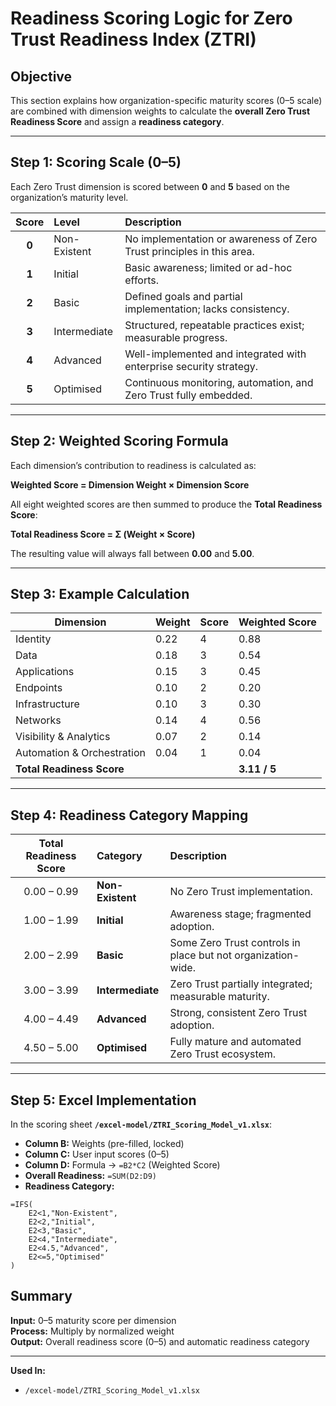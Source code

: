 # Readiness Scoring Logic for Zero Trust Readiness Index (ZTRI)

## Objective
This section explains how organization-specific maturity scores (0–5 scale) are combined with dimension weights to calculate the **overall Zero Trust Readiness Score** and assign a **readiness category**.

---

## Step 1: Scoring Scale (0–5)

Each Zero Trust dimension is scored between **0** and **5** based on the organization’s maturity level.

| Score | Level | Description |
|:------:|:------|:-------------|
| **0** | Non-Existent | No implementation or awareness of Zero Trust principles in this area. |
| **1** | Initial | Basic awareness; limited or ad-hoc efforts. |
| **2** | Basic | Defined goals and partial implementation; lacks consistency. |
| **3** | Intermediate | Structured, repeatable practices exist; measurable progress. |
| **4** | Advanced | Well-implemented and integrated with enterprise security strategy. |
| **5** | Optimised | Continuous monitoring, automation, and Zero Trust fully embedded. |

---

## Step 2: Weighted Scoring Formula

Each dimension’s contribution to readiness is calculated as:

**Weighted Score = Dimension Weight × Dimension Score**

All eight weighted scores are then summed to produce the **Total Readiness Score**:

**Total Readiness Score = Σ (Weight × Score)**

The resulting value will always fall between **0.00** and **5.00**.

---

## Step 3: Example Calculation

| Dimension | Weight | Score | Weighted Score |
|------------|---------|-------|----------------|
| Identity | 0.22 | 4 | 0.88 |
| Data | 0.18 | 3 | 0.54 |
| Applications | 0.15 | 3 | 0.45 |
| Endpoints | 0.10 | 2 | 0.20 |
| Infrastructure | 0.10 | 3 | 0.30 |
| Networks | 0.14 | 4 | 0.56 |
| Visibility & Analytics | 0.07 | 2 | 0.14 |
| Automation & Orchestration | 0.04 | 1 | 0.04 |
| **Total Readiness Score** |  |  | **3.11 / 5** |

---

## Step 4: Readiness Category Mapping

| Total Readiness Score | Category | Description |
|:----------------------:|:----------|:-------------|
| 0.00 – 0.99 | **Non-Existent** | No Zero Trust implementation. |
| 1.00 – 1.99 | **Initial** | Awareness stage; fragmented adoption. |
| 2.00 – 2.99 | **Basic** | Some Zero Trust controls in place but not organization-wide. |
| 3.00 – 3.99 | **Intermediate** | Zero Trust partially integrated; measurable maturity. |
| 4.00 – 4.49 | **Advanced** | Strong, consistent Zero Trust adoption. |
| 4.50 – 5.00 | **Optimised** | Fully mature and automated Zero Trust ecosystem. |

---

## Step 5: Excel Implementation

In the scoring sheet **`/excel-model/ZTRI_Scoring_Model_v1.xlsx`**:

- **Column B:** Weights (pre-filled, locked)  
- **Column C:** User input scores (0–5)  
- **Column D:** Formula → `=B2*C2` (Weighted Score)  
- **Overall Readiness:** `=SUM(D2:D9)`  
- **Readiness Category:**

```excel
=IFS(
    E2<1,"Non-Existent",
    E2<2,"Initial",
    E2<3,"Basic",
    E2<4,"Intermediate",
    E2<4.5,"Advanced",
    E2<=5,"Optimised"
)
```

## Summary

**Input:** 0–5 maturity score per dimension  
**Process:** Multiply by normalized weight  
**Output:** Overall readiness score (0–5) and automatic readiness category  

---

**Used In:** 

- `/excel-model/ZTRI_Scoring_Model_v1.xlsx`

